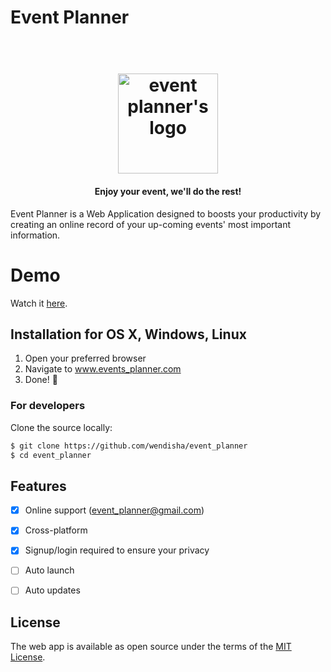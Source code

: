 # Event Planner

<h1 align="center">
  <br>
  <img src="https://i.imgur.com/c8TmZ08l.png" alt="event planner's logo" title="Welcome to Event Planner!" width="160">
</h1>

<h4 align="center">Enjoy your event, we'll do the rest!</h4>

Event Planner is a Web Application designed to boosts your productivity by creating an online record of your up-coming events' most important information.


# Demo
Watch it <a href="https://www.youtube.com/watch?v=XkM3RwwNyQQ&t=37s">here</a>.
<br>


## Installation for OS X, Windows, Linux

1. Open your preferred browser
2. Navigate to www.events_planner.com
3. Done! :raised_hands:


### For developers
Clone the source locally:

```sh
$ git clone https://github.com/wendisha/event_planner
$ cd event_planner
```


## Features

- [x] Online support (event_planner@gmail.com)
- [x] Cross-platform
- [x] Signup/login required to ensure your privacy
- [ ] Auto launch
- [ ] Auto updates


## License

The web app is available as open source under the terms of the [MIT License](https://opensource.org/licenses/MIT).
